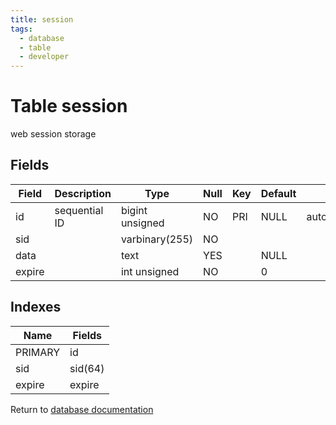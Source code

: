 ```yaml
---
title: session
tags:
  - database
  - table
  - developer
---
```

# Table session

web session storage

## Fields

| Field  | Description   | Type            | Null | Key | Default | Extra          |
| ------ | ------------- | --------------- | ---- | --- | ------- | -------------- |
| id     | sequential ID | bigint unsigned | NO   | PRI | NULL    | auto_increment |
| sid    |               | varbinary(255)  | NO   |     |         |                |
| data   |               | text            | YES  |     | NULL    |                |
| expire |               | int unsigned    | NO   |     | 0       |                |

## Indexes

| Name    | Fields   |
| ------- | -------- |
| PRIMARY | id       |
| sid     | sid(64)  |
| expire  | expire   |


Return to [database documentation](/spec/database/)

